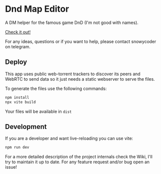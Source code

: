 # Dnd Map Editor
A DM helper for the famous game DnD (I'm not good with names).

[Check it out!](https://rossilorenzo.dev/dndme)

For any ideas, questions or if you want to help, please contact snowycoder on telegram.

## Deploy
This app uses public web-torrent trackers to discover its peers and WebRTC to send data so it just needs a static webserver to serve the files.

To generate the files use the following commands:
```bash
npm install
npx vite build
```

Your files will be available in `dist`

## Development
If you are a developer and want live-reloading you can use vite:
```bash
npm run dev
```

For a more detailed description of the project internals check the Wiki, I'll try to maintain it up to date.
For any feature request and/or bug open an issue!
